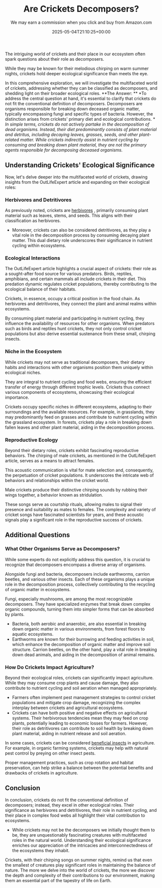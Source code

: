 ﻿---
author: We may earn a commission when you click and buy from Amazon.com
layout: post
title: Are Crickets Decomposers?
date: '2025-05-04T21:10:25+00:00'
categories:
- Crickets
- Guide
tags: []
slug: /are-crickets-decomposers/
lastmod: 2025-05-07T12:21:23+03:00
---

The intriguing world of crickets and their place in our ecosystem often spark questions about their role as decomposers.

While they may be known for their melodious chirping on warm summer nights, crickets hold deeper ecological significance than meets the eye.

In this comprehensive exploration, we will investigate the multifaceted world of crickets, addressing whether they can be classified as decomposers, and shedding light on their broader ecological roles.
**The Answer: **
*To address the central question at hand, it's essential to clarify that crickets do not fit the conventional definition of decomposers. Decomposers are organisms responsible for breaking down deceased organic matter, typically encompassing fungi and specific types of bacteria. However, the distinction arises from crickets' primary diet and ecological contributions. *
*In simple terms, crickets do not actively partake in the decomposition of dead organisms. Instead, their diet predominantly consists of plant material and detritus, including decaying leaves, grasses, seeds, and other plant-related matter. While crickets indirectly assist in nutrient cycling by consuming and breaking down plant material, they are not the primary agents responsible for decomposing deceased organisms.*
## Understanding Crickets' Ecological Significance
Now, let's delve deeper into the multifaceted world of crickets, drawing insights from the OutLifeExpert article and expanding on their ecological roles:
### Herbivores and Detritivores
As previously noted, crickets are
[herbivores](https://pestpolicy.com/are-crickets-herbivores-or-omnivores/)
, primarily consuming plant material such as leaves, stems, and seeds. This aligns with their classification as herbivores.
- Moreover, crickets can also be considered detritivores, as they play a vital role in the decomposition process by consuming decaying plant matter.
This dual dietary role underscores their significance in nutrient cycling within ecosystems.
### Ecological Interactions
The OutLifeExpert article highlights a crucial aspect of crickets: their role as a sought-after food source for various predators. Birds, reptiles, amphibians, and certain mammals all include crickets in their diet. This predation dynamic regulates cricket populations, thereby contributing to the ecological balance of their habitats.

Crickets, in essence, occupy a critical position in the food chain. As herbivores and detritivores, they connect the plant and animal realms within ecosystems.

By consuming plant material and participating in nutrient cycling, they influence the availability of resources for other organisms. When predators such as birds and reptiles hunt crickets, they not only control cricket populations but also derive essential sustenance from these small, chirping insects.
### Niche in the Ecosystem
While crickets may not serve as traditional decomposers, their dietary habits and interactions with other organisms position them uniquely within ecological niches.

They are integral to nutrient cycling and food webs, ensuring the efficient transfer of energy through different trophic levels. Crickets thus connect various components of ecosystems, showcasing their ecological importance.

Crickets occupy specific niches in different ecosystems, adapting to their surroundings and the available resources. For example, in grasslands, they may predominantly feed on grasses and contribute to nutrient cycling within the grassland ecosystem. In forests, crickets play a role in breaking down fallen leaves and other plant material, aiding in the decomposition process.
### Reproductive Ecology
Beyond their dietary roles, crickets exhibit fascinating reproductive behaviors. The chirping of male crickets, as mentioned in the OutLifeExpert article, serves as a means to attract females.

This acoustic communication is vital for mate selection and, consequently, the perpetuation of cricket populations. It underscores the intricate web of behaviors and relationships within the cricket world.

Male crickets produce their distinctive chirping sounds by rubbing their wings together, a behavior known as stridulation.

These songs serve as courtship rituals, allowing males to signal their presence and suitability as mates to females. The complexity and variety of cricket songs have fascinated scientists for years, and these acoustic signals play a significant role in the reproductive success of crickets.
## Additional Questions
### What Other Organisms Serve as Decomposers?
While some experts do not explicitly address this question, it is crucial to recognize that decomposers encompass a diverse array of organisms.

Alongside fungi and bacteria, decomposers include earthworms, carrion beetles, and various other insects. Each of these organisms plays a unique role in the decomposition process, collectively contributing to the recycling of organic matter in ecosystems.

Fungi, especially mushrooms, are among the most recognizable decomposers. They have specialized enzymes that break down complex organic compounds, turning them into simpler forms that can be absorbed by plants.
- Bacteria, both aerobic and anaerobic, are also essential in breaking down organic matter in various environments, from forest floors to aquatic ecosystems.
- Earthworms are known for their burrowing and feeding activities in soil, which enhance the decomposition of organic matter and improve soil structure.
Carrion beetles, on the other hand, play a vital role in breaking down dead animals, and aiding in the decomposition of animal remains.
### How Do Crickets Impact Agriculture?
Beyond their ecological roles, crickets can significantly impact agriculture. While they may consume crop plants and cause damage, they also contribute to nutrient cycling and soil aeration when managed appropriately.
- Farmers often implement pest management strategies to control cricket populations and mitigate crop damage, recognizing the complex interplay between crickets and agricultural ecosystems.
- Crickets can have both positive and negative effects on agricultural systems. Their herbivorous tendencies mean they may feed on crop plants, potentially leading to economic losses for farmers.
However, their role as detritivores can contribute to soil health by breaking down plant material, aiding in nutrient release and soil aeration.

In some cases, crickets can be considered
[beneficial insects](http://www.knowledgebank.irri.org/training/fact-sheets/pest-management/insects/item/field-crickets)
in agriculture. For example, in organic farming systems, crickets may help with natural pest control by preying on other insect pests.

Proper management practices, such as crop rotation and habitat preservation, can help strike a balance between the potential benefits and drawbacks of crickets in agriculture.
## Conclusion
In conclusion, crickets do not fit the conventional definition of decomposers; instead, they excel in other ecological roles. Their significance as herbivores and detritivores, their role in nutrient cycling, and their place in complex food webs all highlight their vital contribution to ecosystems.
- While crickets may not be the decomposers we initially thought them to be, they are unquestionably fascinating creatures with multifaceted roles in the natural world.
Understanding their ecological significance enriches our appreciation of the intricacies and interconnectedness of the ecosystems they inhabit.

Crickets, with their chirping songs on summer nights, remind us that even the smallest of creatures play significant roles in maintaining the balance of nature. The more we delve into the world of crickets, the more we discover the depth and complexity of their contributions to our environment, making them an essential part of the tapestry of life on Earth.